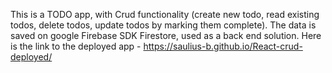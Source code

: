 This is a TODO app, with Crud functionality (create new todo, read existing todos, delete todos, update todos by marking them complete). The data is saved on google Firebase SDK Firestore, used as a back end solution. 
Here is the link to the deployed app - https://saulius-b.github.io/React-crud-deployed/
